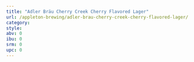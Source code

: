 ```yaml
---
title: "Adler Bräu Cherry Creek Cherry Flavored Lager"
url: /appleton-brewing/adler-brau-cherry-creek-cherry-flavored-lager/
category: 
style: 
abv: 0
ibu: 0
srm: 0
upc: 0
---
```


